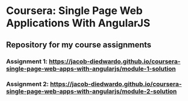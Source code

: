 # Coursera: Single Page Web Applications With AngularJS

## Repository for my course assignments

### Assignment 1: https://jacob-diedwardo.github.io/coursera-single-page-web-apps-with-angularjs/module-1-solution

### Assignment 2: https://jacob-diedwardo.github.io/coursera-single-page-web-apps-with-angularjs/module-2-solution
